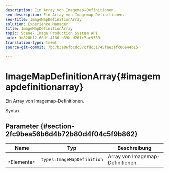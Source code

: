 ```yaml
---
description: Ein Array von Imagemap-Definitionen.
seo-description: Ein Array von Imagemap-Definitionen.
seo-title: ImageMapDefinitionArray
solution: Experience Manager
title: ImageMapDefinitionArray
topic: Scene7 Image Production System API
uuid: 3d828b12-68df-4180-b39b-d261c3ac9539
translation-type: tm+mt
source-git-commit: 7bc7b3a86fbcdc57cfdc31745fae3afc06e44b15

---
```



# ImageMapDefinitionArray{#imagemapdefinitionarray}

Ein Array von Imagemap-Definitionen.

Syntax

## Parameter {#section-2fc9bea56b6d4b72b80d4f04c5f9b862}

| Name | Typ | Beschreibung |
|---|---|---|
| ` *`Elemente`*` | `types:ImageMapDefinition` | Array von Imagemap-Definitionen. |

